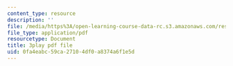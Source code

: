 ```yaml
---
content_type: resource
description: ''
file: /media/https%3A/open-learning-course-data-rc.s3.amazonaws.com/res-18-006-calculus-revisited-single-variable-calculus-fall-2010/0fa4eabc59ca27104df0a8374a6f1e5d_Fe9DPXvt2ps.pdf
file_type: application/pdf
resourcetype: Document
title: 3play pdf file
uid: 0fa4eabc-59ca-2710-4df0-a8374a6f1e5d
---
```

